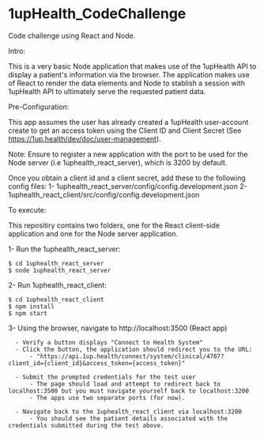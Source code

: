 # 1upHealth_CodeChallenge
Code challenge using React and Node.

Intro:

This is a very basic Node application that makes use of the 1upHealth API to display 
a patient's information via the browser. The application makes use of React to render the 
data elements and Node to stablish a session with 1upHealth API to ultimately serve the requested patient data.



Pre-Configuration:

This app assumes the user has already created a 1upHealth user-account create to get an access token using
the Client ID and Client Secret (See https://1up.health/dev/doc/user-management). 

Note: Ensure to register a new application with the port to be used for the Node server (i.e 1uphealth_react_server), which is 3200 by default.

  Once you obtain a client id and a client secret, add these to the following config files:
    1- 1uphealth_react_server/config/config.development.json
    2- 1uphealth_react_client/src/config/config.development.json



To execute:

This repositiry contains two folders, one for the React client-side application and one for the Node server application.
   
   1- Run the 1uphealth_react_server:
   
    $ cd 1uphealth_react_server
    $ node 1uphealth_react_server   
    
    
   2- Run 1uphealth_react_client:
   
    $ cd 1uphealth_react_client
    $ npm install
    $ npm start
 
 
   3- Using the browser, navigate to http://localhost:3500 (React app)
   
      - Verify a button displays "Connect to Health System"
      - Click the button, the application should redirect you to the URL:
          - "https://api.1up.health/connect/system/clinical/4707?client_id={client_id}&access_token={access_token}"
          
      - Submit the prompted credentials for the test user
          - The page should load and attempt to redirect back to localhost:3500 but you must navigate yourself back to localhost:3200
          - The apps use two separate ports (for now).
        
      - Navigate back to the 1uphealth_react_client via localhost:3200
          - You should see the patient details associated with the credentials submitted during the test above.


       
   

